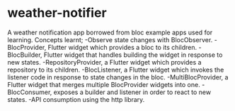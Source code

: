 # weather-notifier
A weather notification app borrowed from bloc example apps used for learning.
Concepts learnt;
-Observe state changes with BlocObserver.
-BlocProvider, Flutter widget which provides a bloc to its children.
-BlocBuilder, Flutter widget that handles building the widget in response to new states.
-RepositoryProvider, a Flutter widget which provides a repository to its children.
-BlocListener, a Flutter widget which invokes the listener code in response to state changes in the bloc.
-MultiBlocProvider, a Flutter widget that merges multiple BlocProvider widgets into one.
-BlocConsumer, exposes a builder and listener in order to react to new states.
-API consumption using the http library.
